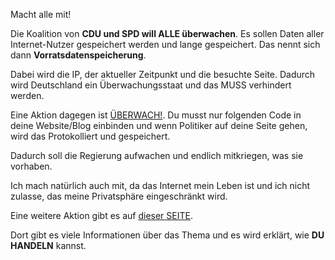 <!--
.. title: Überwacht die Überwacher
.. slug: 119-uberwacht-die-uberwacher
.. date: 2007-05-16 23:24:25
.. tags: In eigener Sache,Internet,Politik
.. description: 
.. type: text
-->

Macht alle mit!
<!-- TEASER_END -->

Die Koalition von **CDU und SPD will ALLE überwachen**.
Es sollen Daten aller Internet-Nutzer gespeichert werden und lange gespeichert.
Das nennt sich dann **Vorratsdatenspeicherung**.

Dabei wird die IP, der aktueller Zeitpunkt und die besuchte Seite.
Dadurch wird Deutschland ein Überwachungsstaat und das MUSS verhindert werden.

Eine Aktion dagegen ist [ÜBERWACH!](http://www.uberwach.de/).
Du musst nur folgenden Code in deine Website/Blog einbinden und wenn Politiker auf deine Seite gehen, wird das Protokolliert und gespeichert.

Dadurch soll die Regierung aufwachen und endlich mitkriegen, was sie vorhaben.

Ich mach natürlich auch mit, da das Internet mein Leben ist und ich nicht zulasse, das meine Privatsphäre eingeschränkt wird.

Eine weitere Aktion gibt es auf [dieser SEITE](http://www.vorratsdatenspeicherung.de/).

Dort gibt es viele Informationen über das Thema und es wird erklärt, wie **DU HANDELN** kannst.
